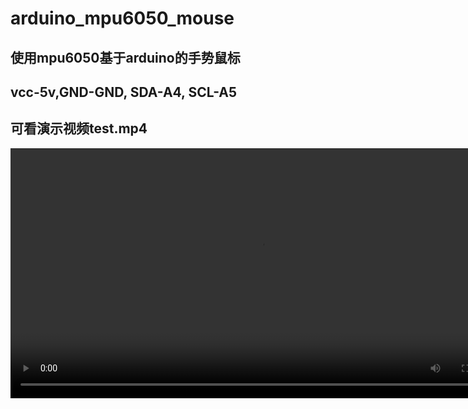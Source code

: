 # arduino_mpu6050_mouse
## 使用mpu6050基于arduino的手势鼠标
## vcc-5v,GND-GND, SDA-A4, SCL-A5
## 可看演示视频test.mp4
<video width="800" controls>
  <source src="https://github.com/wuqi789/arduino_mpu6050_mouse/releases/download/v1.0/test.mp4" type="video/mp4">
  你的浏览器不支持视频播放
</video>
